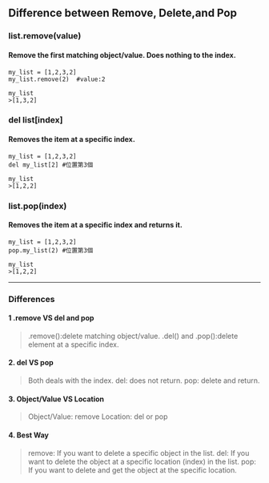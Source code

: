 ## Difference between Remove, Delete,and Pop

### list.remove(value)
#### Remove the first matching object/value. Does nothing to the index.

```=1
my_list = [1,2,3,2]
my_list.remove(2)  #value:2

my_list
>[1,3,2]
```

### del list[index]
#### Removes the item at a specific index.
```
my_list = [1,2,3,2]
del my_list[2] #位置第3個

my_list
>[1,2,2]
```

### list.pop(index)
#### Removes the item at a specific index and returns it.
```
my_list = [1,2,3,2]
pop.my_list(2) #位置第3個

my_list
>[1,2,2]
```


---

### Differences

#### 1 .remove VS  del and pop

> .remove():delete matching object/value.
> .del() and .pop():delete element at a specific index.

#### 2. del VS pop

> Both deals with the index.
> del: does not return.
> pop: delete and return.

#### 3. Object/Value VS Location
> Object/Value: remove
> Location: del or pop

#### 4. Best Way
> remove: If you want to delete a specific object in the list.
> del: If you want to delete the object at a specific location (index) in the list.
> pop: If you want to delete and get the object at the specific location.